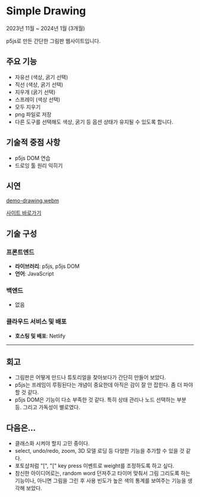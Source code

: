 # Simple Drawing

2023년 11월 ~ 2024년 1월 (3개월)

p5js로 만든 간단한 그림판 웹사이트입니다.

## 주요 기능
- 자유선 (색상, 굵기 선택)
- 직선 (색상, 굵기 선택)
- 지우개 (굵기 선택)
- 스프레이 (색상 선택)
- 모두 지우기
- png 파일로 저장
- 다른 도구를 선택해도 색상, 굵기 등 옵션 상태가 유지될 수 있도록 합니다.

## 기술적 중점 사항
- p5js DOM 연습
- 드로잉 툴 원리 익히기

## 시연
[demo-drawing.webm](https://github.com/urbanscratcher/project-simple-drawing/assets/17016494/7f3eb368-1d08-4daf-9ac2-f385d349c133)

[사이트 바로가기](https://joun-drawing.netlify.app)

## 기술 구성

### 프론트엔드
- **라이브러리**: p5js, p5js DOM
- **언어**: JavaScript

### 백엔드
- 없음

### 클라우드 서비스 및 배포
- **호스팅 및 배포**: Netlify

---

## 회고
- 그림판은 어떻게 만드나 튜토리얼을 찾아보다가 간단히 만들어 보았다.
- p5js는 프레임이 루핑된다는 개념이 중요한데 아직은 감이 잘 안 잡힌다. 좀 더 파야할 것 같다.
- p5js DOM은 기능이 다소 부족한 것 같다. 특히 상태 관리나 노드 선택하는 부분 등. 그리고 가독성이 별로였다.
  
## 다음은...

- 클래스화 시켜야 할지 고민 중이다.
- select, undo/redo, zoom, 3D 모델 로딩 등 다양한 기능을 추가할 수 있을 것 같다.
- 포토샵처럼 "\[", "\[" key press 이벤트로 weight를 조정하도록 하고 싶다.
- 참신한 아이디어로는, random word 던져주고 타이머 맞춰서 그림 그리도록 하는 기능이나, 아니면 그림을 그린 후 사용 빈도가 높은 색의 통계를 보여주는 기능을 생각해 보았다.
